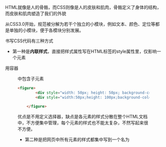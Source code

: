 HTML就像是人的骨骼，而CSS则像是人的皮肤和肌肉，骨骼定义了身体的结构，而皮肤和肌肉塑造了我们的外貌

从CSS3.0开始，规范被分解为若干个独立的小模块，例如文本、颜色、定位等都是单独的小模块，便于各模块分别发展。

书写CSS代码有三种方式

- 第一种是**内联样式**，直接把样式属性写在HTML标签的style属性里，仅影响一个元素

用容器<figure>中包含子元素

```html
<figure>
        <div style="width: 50px; height: 50px; background-color:aqua;border-radius: 50%; margin-bottom: 10px;"></div>
        <div style="width:50px;height: 100px;background-color:coral; border-radius: 10px;"></div>

    </figure>
```



优点是不用定义选择器，缺点是各元素的样式分散在整个HTML文档中，不方便集中管理，每个元素的样式也不能太复杂，不然写起来很不方便。

- 第二种是把网页中所有元素的样式都集中写到一个名为<style>的标签里，放在DOM结构之前。因为样式不是写在元素的属性里，为了区分不同元素的样式，就要分别为各元素指定名字，然后在<style>标签里按元素的名称逐个书写样式。

  ```html
  <style>
      .main{
          color:red;
      } 
  </style>
  ```

  缺点是一个CSS 只能对应一个HTML，每写一个HTML就要在DOM上写一个CSS样式

- 第三种是外部样式表，直接用<link>标记连接，把<style>标签的内容单独存放在一个扩展名为.css的文件中，然后在HTML文件中用<link>导入这个CSS文件。

```html
<link rel="stylesheet" href="./main.css" />
```

从物理上分离了结构和样式，HTML文件中只保存DOM的结构，CSS文件中只保存样式，一个CSS可以用多个HTML，会方便很多。

- 常用CSS属性表

<img src="G:\图片\常用的CSS属性.png"  />

### 选择器

1. 标签选择器 
   - 标签选择器就是用标签名称作为选择器
   - 在一个复杂的标签中有很多同名的标签元素共享同一个样式。如果你指定了一个<div>的形状 ，那么其他同名元素也会变成和第一个<div>的形状一样

2. 类选择器
   - 类选择器是指为元素指定一个class属性，也称为样式，然后在样式表中通过这个属性值来引用元素。
   - 给每个元素起不同的类名来区分每个元素，也可以给有共同属性的元素起相同的类名，还可以为一个元素分配多个类名，多个类名间用空格分隔

3. ID选择器
   - 通过为元素命名唯一的ID名称，然后再样式表中以`#id`的形式引用元素，通常ID属性是配合JavaScript动态程序使用的。

4. 后代选择器
   - DOM结构体现了tree→branch→leaf的层级关系。
   - 使用后代选择器从技术上是为了避免选择到超出范围的元素，重要的是能使语义更清晰，令CSS选择器和DOM结构保持同样的层级关系，是递进结构

5. 伪类选择器
   - 伪类选择器用于选择处于特殊位置或状态的元素，例如选择一堆元素中的第1个或最后一个元素，或者隔一个选一个元素，或者选择处于鼠标指针悬停状态的元素。

常用的如下

①、:first-child和 :last-child

- `:first-child`用于选择第一个元素；:`last-child`用于选择最后一个元素

②、:nth-child()

- 较为广泛的用法是`:nth-child(odd)`【表示选择所有第奇数个元素】和 `:nth=child(even)`【表示选择所有第偶数个元素】

:nth-child(an+b)

③、:not()

- :not()伪类用于排除掉一些元素，例如:not(:first-child)表示排除掉第1个元素，:not(:nth-child(3))表示排除掉第3个元素

④、:hover

- :hover表示当鼠标指针悬停在元素上时的状态，这个样式的用途是告知用户当前鼠标指针指在哪个元素上，经常在导航菜单、表单按钮上见到这种交互方式。

CSS选择器的优先级为

**id选择器>类选择器>标签选择器>子选择器>后代选择器>伪类选择器>**